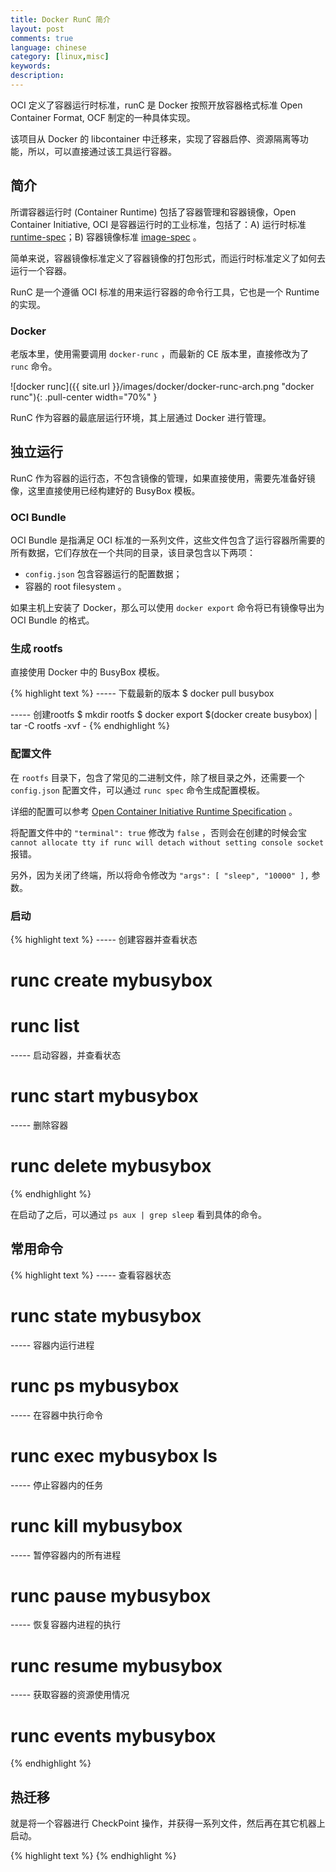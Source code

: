 ```yaml
---
title: Docker RunC 简介
layout: post
comments: true
language: chinese
category: [linux,misc]
keywords:
description:
---
```


OCI 定义了容器运行时标准，runC 是 Docker 按照开放容器格式标准 Open Container Format, OCF 制定的一种具体实现。

该项目从 Docker 的 libcontainer 中迁移来，实现了容器启停、资源隔离等功能，所以，可以直接通过该工具运行容器。

<!-- more -->

## 简介

所谓容器运行时 (Container Runtime) 包括了容器管理和容器镜像，Open Container Initiative, OCI 是容器运行时的工业标准，包括了：A) 运行时标准 [runtime-spec](https://github.com/opencontainers/runtime-spec)；B) 容器镜像标准 [image-spec](https://github.com/opencontainers/image-spec) 。

简单来说，容器镜像标准定义了容器镜像的打包形式，而运行时标准定义了如何去运行一个容器。

RunC 是一个遵循 OCI 标准的用来运行容器的命令行工具，它也是一个 Runtime 的实现。

### Docker

老版本里，使用需要调用 `docker-runc` ，而最新的 CE 版本里，直接修改为了 `runc` 命令。

![docker runc]({{ site.url }}/images/docker/docker-runc-arch.png "docker runc"){: .pull-center width="70%" }

RunC 作为容器的最底层运行环境，其上层通过 Docker 进行管理。

## 独立运行

RunC 作为容器的运行态，不包含镜像的管理，如果直接使用，需要先准备好镜像，这里直接使用已经构建好的 BusyBox 模板。

### OCI Bundle

OCI Bundle 是指满足 OCI 标准的一系列文件，这些文件包含了运行容器所需要的所有数据，它们存放在一个共同的目录，该目录包含以下两项：

* `config.json` 包含容器运行的配置数据；
* 容器的 root filesystem 。

如果主机上安装了 Docker，那么可以使用 `docker export` 命令将已有镜像导出为 OCI Bundle 的格式。

### 生成 rootfs

直接使用 Docker 中的 BusyBox 模板。

{% highlight text %}
----- 下载最新的版本
$ docker pull busybox

----- 创建rootfs
$ mkdir rootfs
$ docker export $(docker create busybox) | tar -C rootfs -xvf -
{% endhighlight %}

### 配置文件

在 `rootfs` 目录下，包含了常见的二进制文件，除了根目录之外，还需要一个 `config.json` 配置文件，可以通过 `runc spec` 命令生成配置模板。

详细的配置可以参考 [Open Container Initiative Runtime Specification](https://github.com/opencontainers/runtime-spec/blob/master/spec.md) 。

将配置文件中的 `"terminal": true` 修改为 `false` ，否则会在创建的时候会宝 `cannot allocate tty if runc will detach without setting console socket` 报错。

另外，因为关闭了终端，所以将命令修改为 `"args": [ "sleep", "10000" ],` 参数。

### 启动

{% highlight text %}
----- 创建容器并查看状态
# runc create mybusybox
# runc list

----- 启动容器，并查看状态
# runc start mybusybox

----- 删除容器
# runc delete mybusybox
{% endhighlight %}

在启动了之后，可以通过 `ps aux | grep sleep` 看到具体的命令。

## 常用命令

{% highlight text %}
----- 查看容器状态
# runc state mybusybox

----- 容器内运行进程
# runc ps mybusybox

----- 在容器中执行命令
# runc exec mybusybox ls

----- 停止容器内的任务
# runc kill mybusybox

----- 暂停容器内的所有进程
# runc pause mybusybox

----- 恢复容器内进程的执行
# runc resume mybusybox

----- 获取容器的资源使用情况
# runc events mybusybox
{% endhighlight %}

## 热迁移

就是将一个容器进行 CheckPoint 操作，并获得一系列文件，然后再在其它机器上启动。


<!--
https://cizixs.com/2017/11/05/oci-and-runc/
https://segmentfault.com/a/1190000017543294
-->

{% highlight text %}
{% endhighlight %}
